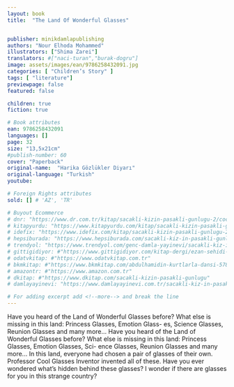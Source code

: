 ```yaml
---
layout: book
title:  "The Land Of Wonderful Glasses"


publisher: minikdamlapublishing
authors: "Nour Elhoda Mohammed"
illustrators: ["Shima Zarei"]
translators: #["naci-turan","burak-dogru"]
image: assets/images/ean/9786258432091.jpg
categories: [ "Children’s Story" ]
tags: [ "literature"]
previewpage: false
featured: false

children: true
fiction: true

# Book attributes
ean: 9786258432091
languages: []
page: 32
size: "13,5x21cm"
#publish-number: 60
cover: "Paperback"
original-name:  "Harika Gözlükler Diyarı"
original-language: "Turkish"
youtube:

# Foreign Rights attributes
sold: [] # 'AZ', 'TR'

# Buyout Ecommerce
# dnr: "https://www.dr.com.tr/kitap/sacakli-kizin-pasakli-gunlugu-2/cocuk-ve-genclik/genclik-10-yas/roman-oyku/urunno=0001893059001"
# kitapyurdu: "https://www.kitapyurdu.com/kitap/sacakli-kizin-pasakli-gunlugu-2-/560122.html&filter_name=Sa%C3%A7akl%C4%B1+K%C4%B1z%27%C4%B1n+Pasakl%C4%B1+G%C3%BCnl%C3%BC%C4%9F%C3%BC+2"
# idefix: "https://www.idefix.com/kitap/sacakli-kizin-pasakli-gunlugu-2/cocuk-ve-genclik/genclik-10-yas/roman-oyku/urunno=0001893059001"
# hepsiburada: "https://www.hepsiburada.com/sacakli-kiz-in-pasakli-gunlugu-2-damla-yayinevi-p-HBV000012ER86"
# trendyol: "https://www.trendyol.com/genc-damla-yayinevi/sacakli-kiz-in-pasakli-gunlugu-2-p-54825777"
# gittigidiyor: #"https://www.gittigidiyor.com/kitap-dergi/ezan-sehidi-adnan-menderes_pdp_732728793"
# odatvkitap: #"https://www.odatvkitap.com.tr"
# bkmkitap: #"https://www.bkmkitap.com/abdulhamidin-kurtlarla-dansi-578226"
# amazontr: #"https://www.amazon.com.tr"
# dkitap: #"https://www.dkitap.com/sacakli-kizin-pasakli-gunlugu"
# damlayayinevi: "https://www.damlayayinevi.com.tr/sacakli-kiz-in-pasakli-gunlugu-2-bu-iste-bi-terslik-var"

# For adding excerpt add <!--more--> and break the line
---
```

Have you heard of the Land of Wonderful Glasses before?
What else is missing in this land: Princess Glasses, Emotion Glass-
es, Science Glasses, Reunion Glasses and many more...
Have you heard of the Land of Wonderful Glasses before?
What else is missing in this land: Princess Glasses, Emotion Glasses, Sci-
ence Glasses, Reunion Glasses and many more...
In this land, everyone had chosen a pair of glasses of their own. Professor
Cool Glasses Inventor invented all of these. Have you ever wondered what’s
hidden behind these glasses? I wonder if there are glasses for you in this
strange country?
<!--more--> 

